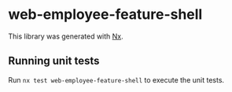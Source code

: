 # web-employee-feature-shell

This library was generated with [Nx](https://nx.dev).

## Running unit tests

Run `nx test web-employee-feature-shell` to execute the unit tests.
